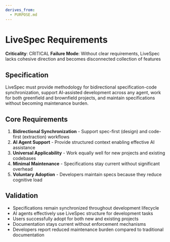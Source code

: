 ```yaml
---
derives_from:
  - PURPOSE.md
---
```


# LiveSpec Requirements

**Criticality**: CRITICAL
**Failure Mode**: Without clear requirements, LiveSpec lacks cohesive direction and becomes disconnected collection of features

## Specification

LiveSpec must provide methodology for bidirectional specification-code synchronization, support AI-assisted development across any agent, work for both greenfield and brownfield projects, and maintain specifications without becoming maintenance burden.

## Core Requirements

1. **Bidirectional Synchronization** - Support spec-first (design) and code-first (extraction) workflows
2. **AI Agent Support** - Provide structured context enabling effective AI assistance
3. **Universal Applicability** - Work equally well for new projects and existing codebases
4. **Minimal Maintenance** - Specifications stay current without significant overhead
5. **Voluntary Adoption** - Developers maintain specs because they reduce cognitive load

## Validation

- Specifications remain synchronized throughout development lifecycle
- AI agents effectively use LiveSpec structure for development tasks
- Users successfully adopt for both new and existing projects
- Documentation stays current without enforcement mechanisms
- Developers report reduced maintenance burden compared to traditional documentation
